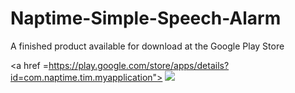 # Naptime-Simple-Speech-Alarm
A finished product available for download at the Google Play Store

<a href =https://play.google.com/store/apps/details?id=com.naptime.tim.myapplication">
<img src="http://steverichey.github.io/google-play-badge-svg/img/en_get.svg">
</a>
